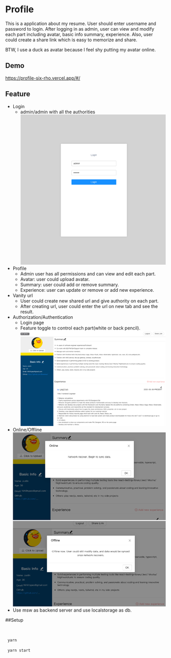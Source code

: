 # Profile

This is a application about my resume. User should enter username and password to login.
After logging in as admin, user can view and modify each part including avatar, basic info
summary, experience. Also, user could create a share link which is easy to memorize and share.

BTW, I use a duck as avatar because I feel shy putting my avatar online.

## Demo

https://profile-six-rho.vercel.app/#/

## Feature

- Login
  - admin/admin with all the authorities
    ![image](./img/login.png)
- Profile
  - Admin user has all permissions and can view and edit each part.
  - Avatar: user could upload avatar.
  - Summary: user could add or remove summary.
  - Experience: user can update or remove or add new experience.
- Vanity url
  - User could create new shared url and give authority on each part.
  - After creating url, user could enter the url on new tab and see the result.
- Authorization/Authentication
  - Login page
  - Feature toggle to control each part(white or back pencil).
    ![image](./img/featureToggle.png)
- Online/Offline  
  ![image](./img/online.png)
  ![image](./img/offline.png)
- Use msw as backend server and use localstorage as db.

##Setup

```shell


 yarn

 yarn start
```
